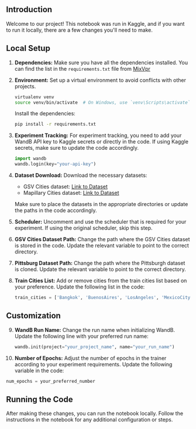 
## Introduction

Welcome to our project! This notebook was run in Kaggle, and if you want to run it locally, there are a few changes you'll need to make. 

## Local Setup

1. **Dependencies:**
   Make sure you have all the dependencies installed. You can find the list in the `requirements.txt` file from [MixVpr](https://github.com/amaralibey/MixVPR/tree/main)

2. **Environment:**
   Set up a virtual environment to avoid conflicts with other projects.

   ```bash
   virtualenv venv
   source venv/bin/activate  # On Windows, use `venv\Scripts\activate`
   ```

   Install the dependencies:

   ```bash
   pip install -r requirements.txt
   ```

3. **Experiment Tracking:**
   For experiment tracking, you need to add your WandB API key to Kaggle secrets or directly in the code. If using Kaggle secrets, make sure to update the code accordingly.

   ```python
   import wandb
   wandb.login(key="your-api-key")
   ```

4. **Dataset Download:**
   Download the necessary datasets:
   - GSV Cities dataset: [Link to Dataset](https://www.kaggle.com/datasets/amaralibey/gsv-cities) 
   - Mapillary Cities dataset: [Link to Dataset](https://www.mapillary.com/dataset/places)

   Make sure to place the datasets in the appropriate directories or update the paths in the code accordingly.

5. **Scheduler:**
   Uncomment and use the scheduler that is required for your experiment. If using the original scheduler, skip this step.


6. **GSV Cities Dataset Path:**
   Change the path where the GSV Cities dataset is stored in the code. Update the relevant variable to point to the correct directory.


7. **Pittsburg Dataset Path:**
   Change the path where the Pittsburgh dataset is cloned. Update the relevant variable to point to the correct directory.


8. **Train Cities List:**
   Add or remove cities from the train cities list based on your preference. Update the following list in the code:

   ```python
   train_cities = ['Bangkok', 'BuenosAires', 'LosAngeles', 'MexicoCity', 'OSL', 'Rome', 'Barcelona', 'Chicago', 'Madrid', 'Miami', 'Phoenix', 'TRT', 'Boston', 'Lisbon', 'Medellin', 'Minneapolis', 'PRG', 'WashingtonDC', 'Brussels', 'London', 'Melbourne', 'Osaka', 'PRS']
   ```

## Customization

9. **WandB Run Name:**
   Change the run name when initializing WandB. Update the following line with your preferred run name:

   ```python
   wandb.init(project="your_project_name", name="your_run_name")
   ```

10. **Number of Epochs:**
   Adjust the number of epochs in the trainer according to your experiment requirements. Update the following variable in the code:

   ```python
   num_epochs = your_preferred_number
   ```

## Running the Code

After making these changes, you can run the notebook locally. Follow the instructions in the notebook for any additional configuration or steps.
